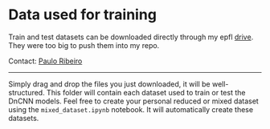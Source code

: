 # Data used for training

Train and test datasets can be downloaded directly through my epfl [drive](https://drive.google.com/drive/folders/1Z-wKuSKlAQR0J1MdXDZEp2QDFyhMxOlQ?usp=share_link). 
They were too big to push them into my repo.

Contact: [Paulo Ribeiro](mailto:paulo.ribeirodecarvalho@epfl.ch)

---



Simply drag and drop the files you just downloaded, it will be well-structured. This folder will contain each dataset 
used to train or test the DnCNN models. Feel free to create your personal reduced or mixed dataset using the 
`mixed_dataset.ipynb` notebook. It will automatically create these datasets. 
